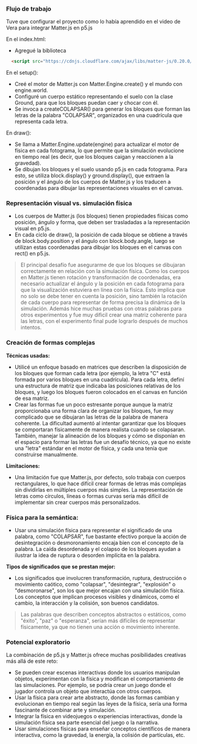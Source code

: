 ### Flujo de trabajo

Tuve que configurar el proyecto como lo había aprendido en el video de Vera para integrar Matter.js en p5.js

En el index.html:

* Agregué la biblioteca
```html
  <script src="https://cdnjs.cloudflare.com/ajax/libs/matter-js/0.20.0/matter.min.js"></script>
```

En el setup():

* Creé el motor de Matter.js con Matter.Engine.create() y el mundo con engine.world.
* Configuré un cuerpo estático representando el suelo con la clase Ground, para que los bloques puedan caer y chocar con él.
* Se invoca a createCOLAPSAR() para generar los bloques que forman las letras de la palabra "COLAPSAR", organizados en una cuadrícula que representa cada letra.

En draw():

* Se llama a Matter.Engine.update(engine) para actualizar el motor de física en cada fotograma, lo que permite que la simulación evolucione en tiempo real (es decir, que los bloques caigan y reaccionen a la gravedad).
* Se dibujan los bloques y el suelo usando p5.js en cada fotograma. Para esto, se utiliza block.display() y ground.display(), que extraen la posición y el ángulo de los cuerpos de Matter.js y los traducen a coordenadas para dibujar las representaciones visuales en el canvas.

### Representación visual vs. simulación física

* Los cuerpos de Matter.js (los bloques) tienen propiedades físicas como posición, ángulo y forma, que deben ser trasladadas a la representación visual en p5.js.
* En cada ciclo de draw(), la posición de cada bloque se obtiene a través de block.body.position y el ángulo con block.body.angle, luego se utilizan estas coordenadas para dibujar los bloques en el canvas con rect() en p5.js.

> El principal desafío fue asegurarme de que los bloques se dibujaran correctamente en relación con la simulación física. Como los cuerpos en Matter.js tienen rotación y transformación de coordenadas, era necesario actualizar el ángulo y la posición en cada fotograma para que la visualización estuviera en línea con la física. Esto implica que no solo se debe tener en cuenta la posición, sino también la rotación de cada cuerpo para representar de forma precisa la dinámica de la simulación. Además hice muchas pruebas con otras palabras para otros experimentos y fue muy dificil crear una matriz coherente para las letras, con el experimento final pude lograrlo después de muchos intentos.

### Creación de formas complejas

**Técnicas usadas:**

* Utilicé un enfoque basado en matrices que describen la disposición de los bloques que forman cada letra (por ejemplo, la letra "C" está formada por varios bloques en una cuadrícula). Para cada letra, definí una estructura de matriz que indicaba las posiciones relativas de los bloques, y luego los bloques fueron colocados en el canvas en función de esa matriz.
* Crear las formas fue un poco estresante porque aunque la matriz proporcionaba una forma clara de organizar los bloques, fue muy complicado que se dibujaran las letras de la palabra de manera coherente. La dificultad aumentó al intentar garantizar que los bloques se comportaran físicamente de manera realista cuando se colapsaran. También, manejar la alineación de los bloques y cómo se disponían en el espacio para formar las letras fue un desafío técnico, ya que no existe una "letra" estándar en el motor de física, y cada una tenía que construirse manualmente.

**Limitaciones:**

* Una limitación fue que Matter.js, por defecto, solo trabaja con cuerpos rectangulares, lo que hace difícil crear formas de letras más complejas sin dividirlas en múltiples cuerpos más simples. La representación de letras como círculos, líneas o formas curvas sería más difícil de implementar sin crear cuerpos más personalizados.

### Física para la semántica:

* Usar una simulación física para representar el significado de una palabra, como "COLAPSAR", fue bastante efectivo porque la acción de desintegración o desmoronamiento encaja bien con el concepto de la palabra. La caída desordenada y el colapso de los bloques ayudan a ilustrar la idea de ruptura o desorden implícita en la palabra.

**Tipos de significados que se prestan mejor:**

* Los significados que involucren transformación, ruptura, destrucción o movimiento caótico, como "colapsar", "desintegrar", "explosión" o "desmoronarse", son los que mejor encajan con una simulación física. Los conceptos que implican procesos visibles y dinámicos, como el cambio, la interacción y la colisión, son buenos candidatos.

> Las palabras que describen conceptos abstractos o estáticos, como "éxito", "paz" o "esperanza", serían más difíciles de representar físicamente, ya que no tienen una acción o movimiento inherente. 

### Potencial exploratorio

La combinación de p5.js y Matter.js ofrece muchas posibilidades creativas más allá de este reto:

* Se pueden crear escenas interactivas donde los usuarios manipulan objetos, experimentan con la física y modifican el comportamiento de las simulaciones. Por ejemplo, se podría crear un juego donde el jugador controla un objeto que interactúa con otros cuerpos.
* Usar la física para crear arte abstracto, donde las formas cambian y evolucionan en tiempo real según las leyes de la física, sería una forma fascinante de combinar arte y simulación.
* Integrar la física en videojuegos o experiencias interactivas, donde la simulación física sea parte esencial del juego o la narrativa.
* Usar simulaciones físicas para enseñar conceptos científicos de manera interactiva, como la gravedad, la energía, la colisión de partículas, etc.


